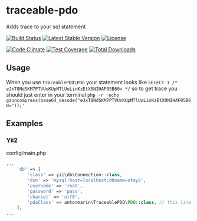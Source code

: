 # traceable-pdo

Adds trace to your sql statement

[![Build Status](https://travis-ci.org/antonmarin/traceable-pdo.svg?branch=master)](https://travis-ci.org/antonmarin/traceable-pdo)
[![Latest Stable Version](https://poser.pugx.org/antonmarin/traceable-pdo/v/stable)](https://packagist.org/packages/antonmarin/traceable-pdo)
[![License](https://poser.pugx.org/antonmarin/traceable-pdo/license)](https://packagist.org/packages/antonmarin/traceable-pdo)

[![Code Climate](https://codeclimate.com/github/antonmarin/traceable-pdo/badges/gpa.svg)](https://codeclimate.com/github/antonmarin/traceable-pdo)
[![Test Coverage](https://codeclimate.com/github/antonmarin/traceable-pdo/badges/coverage.svg)](https://codeclimate.com/github/antonmarin/traceable-pdo/coverage)
[![Total Downloads](https://poser.pugx.org/antonmarin/traceable-pdo/downloads)](https://packagist.org/packages/antonmarin/traceable-pdo)

## Usage

When you use `traceablePDO\PDO` your statement looks like
`SELECT 1 /* eJxT0NdSKM7PTVUoKUpMTlUoLinKzEtX0NIHAF05B60= */`
so to get trace you should just enter in your terminal
`php -r 'echo gzuncompress(base64_decode("eJxT0NdSKM7PTVUoKUpMTlUoLinKzEtX0NIHAF05B60="));'`

## Examples

### Yii2

config/main.php
```php
...
    'db' => [
        'class' => yii\db\Connection::class,
        'dsn' => 'mysql:host=localhost;dbname=stay2',
        'username' => 'root',
        'password' => 'pass',
        'charset' => 'utf8',
        'pdoClass' => antonmarin\TraceablePDO\PDO::class, // this line sets traces
    ],
...
```
